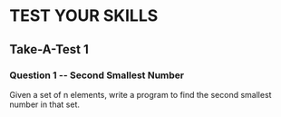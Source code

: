 # TEST YOUR SKILLS
## Take-A-Test 1

### Question 1 -- Second Smallest Number
Given a set of n elements, write a program to find the second smallest number in that set.

